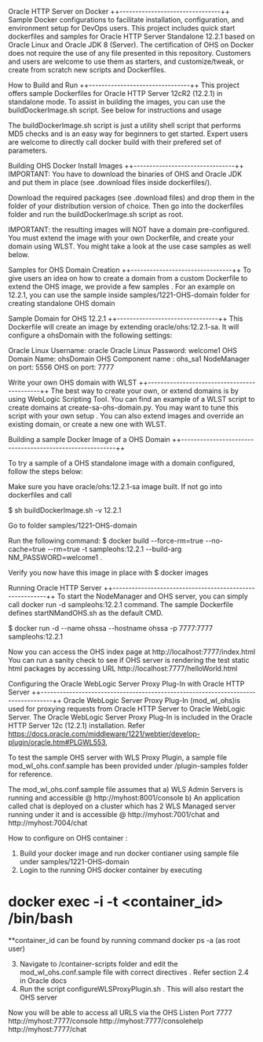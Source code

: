 Oracle HTTP Server on Docker
++--------------------------------++
Sample Docker configurations to facilitate installation, configuration, and environment setup for DevOps users. This project includes quick start dockerfiles and samples for Oracle HTTP Server Standalone 12.2.1 based on Oracle Linux and Oracle JDK 8 (Server).
The certification of OHS on Docker does not require the use of any file presented in this repository.
Customers and users are welcome to use them as starters, and customize/tweak, or create from scratch new scripts and Dockerfiles.

How to Build and Run
++--------------------------------++
This project offers sample Dockerfiles for Oracle HTTP Server 12cR2 (12.2.1) in standalone mode.
To assist in building the images, you can use the buildDockerImage.sh script.
See below for instructions and usage


The buildDockerImage.sh script is just a utility shell script that performs MD5 checks and is an easy way for beginners to get started.
Expert users are welcome to directly call docker build with their prefered set of parameters.


Building OHS Docker Install Images
++--------------------------------++
IMPORTANT: You have to download the binaries of OHS  and Oracle JDK and put them in place (see .download files inside dockerfiles/).

Download the required packages (see .download files) and drop them in the folder of your distribution version of choice.
Then go into the dockerfiles folder and run the buildDockerImage.sh script as root.

IMPORTANT: the resulting images will NOT have a domain pre-configured.
You must extend the image with your own Dockerfile, and create your domain using WLST.
You might take a look at the use case samples as well below.

Samples for OHS Domain Creation
++--------------------------------++
To give users an idea on how to create a domain from a custom Dockerfile to extend the OHS image, we provide a few samples .
For an example on 12.2.1, you can use the sample inside samples/1221-OHS-domain folder for creating standalone OHS domain

Sample Domain for OHS 12.2.1
++--------------------------------++
This Dockerfile will create an image by extending oracle/ohs:12.2.1-sa. It will configure a ohsDomain with the following settings:

Oracle Linux Username: oracle
Oracle Linux Password: welcome1
OHS Domain Name: ohsDomain
OHS Component name : ohs_sa1
NodeManager on port: 5556
OHS on port: 7777

Write your own OHS domain with WLST
++--------------------------------------------++
The best way to create your own, or extend domains is by using WebLogic Scripting Tool.
You can find an example of a WLST script to create domains at create-sa-ohs-domain.py.
You may want to tune this script with your own setup . You can also extend images and override an existing domain, or create a new one with WLST.

Building a sample Docker Image of a OHS Domain
++---------------------------------------------------------++

To try a sample of a OHS standalone image with a domain configured, follow the steps below:

Make sure you have oracle/ohs:12.2.1-sa image built. If not go into dockerfiles and call

$ sh buildDockerImage.sh -v 12.2.1

Go to folder samples/1221-OHS-domain

Run the following command:
$ docker build --force-rm=true --no-cache=true --rm=true -t sampleohs:12.2.1 --build-arg NM_PASSWORD=welcome1 .

Verify you now have this image in place with
$ docker images


Running Oracle HTTP Server
++---------------------------------------------------------++
To start the NodeManager and OHS server, you can simply call docker run -d sampleohs:12.2.1 command.
The sample Dockerfile defines startNMandOHS.sh as the default CMD.

$ docker run -d --name ohssa --hostname ohssa -p 7777:7777 sampleohs:12.2.1

Now you can access the OHS index page at http://localhost:7777/index.html
You can run a sanity check to see if OHS server is rendering the test static html packages by accessing URL http://localhost:7777/helloWorld.html


Configuring the Oracle WebLogic Server Proxy Plug-In with Oracle HTTP Server
++----------------------------------------------------------------------------------++
Oracle WebLogic Server Proxy Plug-In (mod_wl_ohs)is used for proxying requests from Oracle HTTP Server to Oracle WebLogic Server.
The Oracle WebLogic Server Proxy Plug-In is included in the Oracle HTTP Server 12c (12.2.1) installation. Refer https://docs.oracle.com/middleware/1221/webtier/develop-plugin/oracle.htm#PLGWL553,

To test the sample OHS server with WLS Proxy Plugin, a sample file mod_wl_ohs.conf.sample has been provided under /plugin-samples folder for reference.

The mod_wl_ohs.conf.sample file assumes that
a) WLS Admin Servers is running and accessible @ http://myhost:8001/console
b) An application called chat is deployed on a cluster which has 2 WLS Managed server running under it and is accessible @ http://myhost:7001/chat and http://myhost:7004/chat

How to configure on OHS container :
1. Build your docker image and run docker contianer using sample file under samples/1221-OHS-domain
2. Login to the running OHS docker container by executing
# docker exec -i -t <container_id> /bin/bash

**container_id can be found by running command docker ps -a (as root user)

3. Navigate to /container-scripts folder and edit the mod_wl_ohs.conf.sample file with correct directives . Refer section 2.4 in Oracle docs
4. Run the script configureWLSProxyPlugin.sh . This will also restart the OHS server

Now you will be able to access all URLS via the OHS Listen Port 7777
http://myhost:7777/console
http://myhost:7777/consolehelp
http://myhost:7777/chat